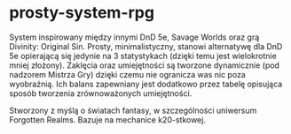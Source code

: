 # prosty-system-rpg
System inspirowany między innymi DnD 5e, Savage Worlds oraz grą Divinity: Original Sin. Prosty, minimalistyczny, stanowi alternatywę dla DnD 5e opierającą się jedynie na 3 statystykach (dzięki temu jest wielokrotnie mniej złożony). Zaklęcia oraz umiejętności są tworzone dynamicznie (pod nadzorem Mistrza Gry) dzięki czemu nie ogranicza was nic poza wyobraźnią. Ich balans zapewniany jest dodatkowo przez tabelę opisująca sposób tworzenia zrównoważonych umiejętności.

Stworzony z myślą o światach fantasy, w szczególności uniwersum Forgotten Realms. Bazuje na mechanice k20-stkowej.